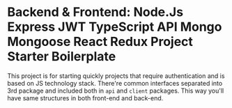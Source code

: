 # Backend & Frontend: Node.Js Express JWT TypeScript API Mongo Mongoose React Redux Project Starter Boilerplate

This project is for starting quickly projects that require authentication and is based on JS technology stack. 
There're common interfaces separated into 3rd package and included both in `api` and `client` packages. This way you'll have same structures in both front-end and back-end.
